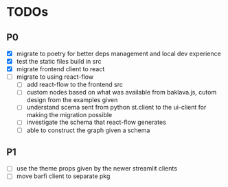 # TODOs

## P0

- [x] migrate to poetry for better deps management and local dev experience
- [x] test the static files build in src
- [x] migrate frontend client to react 
- [ ] migrate to using react-flow
  - [ ] add react-flow to the frontend src
  - [ ] custom nodes based on what was available from baklava.js, cutom design from the examples given
  - [ ] understand scema sent from python st.client to the ui-client for making the migration possible
  - [ ] investigate the schema that react-flow generates
  - [ ] able to construct the graph given a schema

## P1

- [ ] use the theme props given by the newer streamlit clients
- [ ] move barfi client to separate pkg
